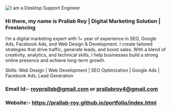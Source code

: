![I am a Desktop Support Engineer](https://www.makemyassignments.com/blog/wp-content/uploads/2024/08/DM_blog_post_image_03_guetzli.jpg)
### Hi there, my name is Prallab Roy | Digital Marketing Solution | Freelancing
I’m a digital marketing expert with 1+ year of experience in SEO, Google Ads, Facebook Ads, and Web Design & Development. I create tailored strategies that drive traffic, generate leads, and boost sales. With a blend of creativity, analytics, and technical skills, I help businesses build a strong online presence and achieve long-term growth.

Skills: Web Design | Web Development | SEO Optimization | Google Ads | Facebook Ads, Lead Generation

### Email Id:- royprallab@gmail.com or prallabroy4@gmail.com 
### Website:- https://prallab-roy.github.io/portfolio/index.html

